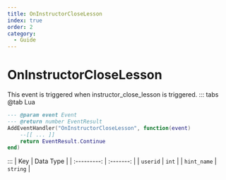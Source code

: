 ```yaml
---
title: OnInstructorCloseLesson
index: true
order: 2
category:
  - Guide
---
```


# OnInstructorCloseLesson
This event is triggered when instructor_close_lesson is triggered.
::: tabs
@tab Lua
```lua
--- @param event Event
--- @return number EventResult
AddEventHandler("OnInstructorCloseLesson", function(event)
    --[[ ... ]]
    return EventResult.Continue
end)
```

:::
|     Key     | Data Type |
| :---------: | :-------: |
|   `userid`  |   `int`   |
| `hint_name` |  `string` |